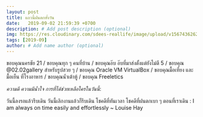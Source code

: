 ```yaml
---
layout: post
title: แถวนี้ฝนตกทั้งวัน
date:   2019-09-02 21:59:39 +0700
description: # Add post description (optional)
img: https://res.cloudinary.com/sdees-reallife/image/upload/v1567436262/1567397722915.jpg # Add image post (optional)
tags: [2019-09]
author: # Add name author (optional)
---
```

ขอบคุณนครชัย 21 / ขอบคุณทุก ๆ คนที่บ้าน / ขอบคุณอ๊บ อ๊บที่มาส่งตั้งแต่ยังไม่ตี 5 / ขอบคุณ @02.02gallery สำหรับรูปสวย ๆ / ขอบคุณ Oracle VM VirtualBox / ขอบคุณมื้อเที่ยง และ มื้อเย็น ที่โรงอาหาร / ขอบคุณน้ำเต้าหู้ / ขอบคุณ Freeletics

<i class="fa fa-child" style="color:plum"></i>

*ความดี ความมีน้ำใจ การที่ได้ช่วยเหลือใครในวันนี้*:

วันนี้ลงรถแล้วรีบเดิน วันนี้เลิกงานแล้วก็รีบเดิน โชคดีที่ทันเวลา โชคดีที่ฝนตกเบา ๆ ตอนที่เราเดิน : I am always on time easily and effortlessly ~ Louise Hay
